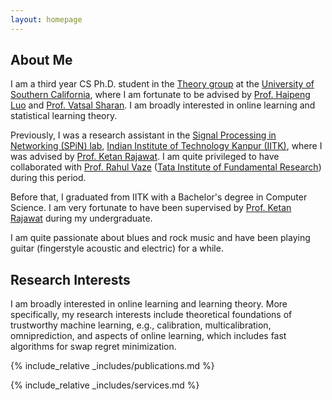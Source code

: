 ```yaml
---
layout: homepage
---
```


## About Me

I am a third year CS Ph.D. student in the [Theory group](https://viterbi-web.usc.edu/~cstheory/) at the [University of Southern California](https://www.usc.edu/), where I am fortunate to be advised by [Prof. Haipeng Luo](https://haipeng-luo.net/) and [Prof. Vatsal Sharan](https://vatsalsharan.github.io/). I am broadly interested in online learning and statistical learning theory. 

Previously, I was a research assistant in the [Signal Processing in Networking (SPiN) lab](https://home.iitk.ac.in/~ketan/spinlab/index.html), [Indian Institute of Technology Kanpur (IITK)](https://www.iitk.ac.in/), where I was advised by [Prof. Ketan Rajawat](https://home.iitk.ac.in/~ketan/). I am quite privileged to have collaborated with  [Prof. Rahul Vaze](https://www.tcs.tifr.res.in/~vaze/) ([Tata Institute of Fundamental Research](https://www.tifr.res.in/)) during this period.

Before that, I graduated from IITK with a Bachelor's degree in Computer Science. I am very fortunate to have been supervised by [Prof. Ketan Rajawat](https://home.iitk.ac.in/~ketan/) during my undergraduate.

I am quite passionate about blues and rock music and have been playing guitar (fingerstyle acoustic and electric) for a while. 
## Research Interests

I am broadly interested in online learning and learning theory. More specifically, my research interests include theoretical foundations of trustworthy machine learning, e.g., calibration, multicalibration, omniprediction, and aspects of online learning, which includes fast algorithms for swap regret minimization.

<!-- - **Calibration:** image recognition, image generation, video captioning
- **Machine Learning:** meta-learning, incremental learning, transfer learning -->

<!-- <!-- ## News -->

<!-- - **[July. 2025]** Presented our work on swap multicalibration and swap omniprediction, and KL-Calibration at EC'25 -->

{% include_relative _includes/publications.md %}

{% include_relative _includes/services.md %}
